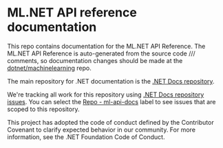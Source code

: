 # ML.NET API reference documentation

This repo contains documentation for the ML.NET API Reference. The ML.NET API Reference is auto-generated from the source code /// comments, so documentation changes should be made at the [dotnet/machinelearning](https://github.com/dotnet/machinelearning) repo.

The main repository for .NET documentation is the [.NET Docs repository](https://github.com/dotnet/docs). 

We're tracking all work for this repository using [.NET Docs repository issues](https://github.com/dotnet/docs/issues). You can select the [Repo - ml-api-docs](https://github.com/dotnet/docs/issues?q=is%3Aopen+is%3Aissue+label%3A%22%3Afile_folder%3A+Repo+-+ml-api-docs%222) label to see issues that are scoped to this repository.

This project has adopted the code of conduct defined by the Contributor Covenant to clarify expected behavior in our community. For more information, see the .NET Foundation Code of Conduct.
